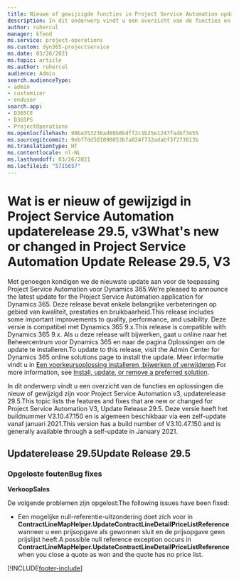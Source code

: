 ```yaml
---
title: Nieuwe of gewijzigde functies in Project Service Automation updateversie 29.5 Hotfix, V3
description: In dit onderwerp vindt u een overzicht van de functies en oplossingen die beschikbaar zijn in Project Service Automation updateversie 29.5 Hotfix, V3.
author: ruhercul
manager: kfend
ms.service: project-operations
ms.custom: dyn365-projectservice
ms.date: 03/26/2021
ms.topic: article
ms.author: ruhercul
audience: Admin
search.audienceType:
- admin
- customizer
- enduser
search.app:
- D365CE
- D365PS
- ProjectOperations
ms.openlocfilehash: 99ba353236ad88b8bdff2c1b25e1247fa4bf3455
ms.sourcegitcommit: 9ebf7dd501898053bfa824f732adabf3f273613b
ms.translationtype: HT
ms.contentlocale: nl-NL
ms.lasthandoff: 03/26/2021
ms.locfileid: "5715657"
---
```

# <a name="whats-new-or-changed-in-project-service-automation-update-release-295-v3"></a><span data-ttu-id="b3cda-103">Wat is er nieuw of gewijzigd in Project Service Automation updaterelease 29.5, v3</span><span class="sxs-lookup"><span data-stu-id="b3cda-103">What's new or changed in Project Service Automation Update Release 29.5, V3</span></span>

<span data-ttu-id="b3cda-104">Met genoegen kondigen we de nieuwste update aan voor de toepassing Project Service Automation voor Dynamics 365.</span><span class="sxs-lookup"><span data-stu-id="b3cda-104">We’re pleased to announce the latest update for the Project Service Automation application for Dynamics 365.</span></span> <span data-ttu-id="b3cda-105">Deze release bevat enkele belangrijke verbeteringen op gebied van kwaliteit, prestaties en bruikbaarheid.</span><span class="sxs-lookup"><span data-stu-id="b3cda-105">This release includes some important improvements to quality, performance, and usability.</span></span> <span data-ttu-id="b3cda-106">Deze versie is compatibel met Dynamics 365 9.x.</span><span class="sxs-lookup"><span data-stu-id="b3cda-106">This release is compatible with Dynamics 365 9.x.</span></span> <span data-ttu-id="b3cda-107">Als u deze release wilt bijwerken, gaat u online naar het Beheercentrum voor Dynamics 365 en naar de pagina Oplossingen om de update te installeren.</span><span class="sxs-lookup"><span data-stu-id="b3cda-107">To update to this release, visit the Admin Center for Dynamics 365 online solutions page to install the update.</span></span> <span data-ttu-id="b3cda-108">Meer informatie vindt u in [Een voorkeursoplossing installeren, bijwerken of verwijderen](https://docs.microsoft.com/power-platform/admin/install-remove-preferred-solution).</span><span class="sxs-lookup"><span data-stu-id="b3cda-108">For more information, see [Install, update, or remove a preferred solution](https://docs.microsoft.com/power-platform/admin/install-remove-preferred-solution).</span></span>

<span data-ttu-id="b3cda-109">In dit onderwerp vindt u een overzicht van de functies en oplossingen die nieuw of gewijzigd zijn voor Project Service Automation v3, updaterelease 29.5.</span><span class="sxs-lookup"><span data-stu-id="b3cda-109">This topic lists the features and fixes that are new or changed for Project Service Automation V3, Update Release 29.5.</span></span> <span data-ttu-id="b3cda-110">Deze versie heeft het buildnummer V3.10.47.150 en is algemeen beschikbaar via een zelf-update vanaf januari 2021.</span><span class="sxs-lookup"><span data-stu-id="b3cda-110">This version has a build number of V3.10.47.150 and is generally available through a self-update in January 2021.</span></span>

## <a name="update-release-295"></a><span data-ttu-id="b3cda-111">Updaterelease 29.5</span><span class="sxs-lookup"><span data-stu-id="b3cda-111">Update Release 29.5</span></span>

### <a name="bug-fixes"></a><span data-ttu-id="b3cda-112">Opgeloste fouten</span><span class="sxs-lookup"><span data-stu-id="b3cda-112">Bug fixes</span></span>


<span data-ttu-id="b3cda-113">**Verkoop**</span><span class="sxs-lookup"><span data-stu-id="b3cda-113">**Sales**</span></span>

<span data-ttu-id="b3cda-114">De volgende problemen zijn opgelost:</span><span class="sxs-lookup"><span data-stu-id="b3cda-114">The following issues have been fixed:</span></span>

- <span data-ttu-id="b3cda-115">Een mogelijke null-referentie-uitzondering doet zich voor in **ContractLineMapHelper.UpdateContractLineDetailPriceListReference** wanneer u een prijsopgave als gewonnen sluit en de prijsopgave geen prijslijst heeft.</span><span class="sxs-lookup"><span data-stu-id="b3cda-115">A possible null reference exception occurs in **ContractLineMapHelper.UpdateContractLineDetailPriceListReference** when you close a quote as won and the quote has no price list.</span></span>


[!INCLUDE[footer-include](../includes/footer-banner.md)]
